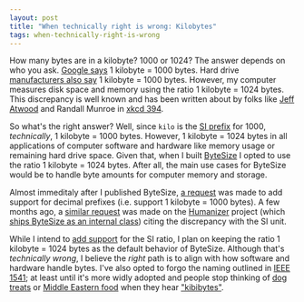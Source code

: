 ```yaml
---
layout: post
title: "When technically right is wrong: Kilobytes"
tags: when-technically-right-is-wrong
---
```


How many bytes are in a kilobyte? 1000 or 1024? The answer depends on who you ask. [Google says](https://www.google.com/search?q=how+many+bytes+in+a+kilobyte) 1 kilobyte = 1000 bytes. Hard drive [manufacturers also say](https://www.lifewire.com/drive-storage-capacities-833435) 1 kilobyte = 1000 bytes. However, my computer measures disk space and memory using the ratio 1 kilobyte = 1024 bytes. This discrepancy is well known and has been written about by folks like [Jeff Atwood](https://blog.codinghorror.com/gigabyte-decimal-vs-binary/) and Randall Munroe in [xkcd 394](https://xkcd.com/394/).

So what's the right answer? Well, since `kilo` is the [SI prefix](https://en.wikipedia.org/wiki/Metric_prefix) for 1000, _technically_, 1 kilobyte = 1000 bytes. However, 1 kilobyte = 1024 bytes in all applications of computer software and hardware like memory usage or remaining hard drive space. Given that, when I built [ByteSize](https://github.com/omar/bytesize) I opted to use the ratio 1 kilobyte = 1024 bytes. After all, the main use cases for ByteSize would be to handle byte amounts for computer memory and storage.

Almost immeditaly after I published ByteSize, [a request](https://github.com/omar/ByteSize/issues/1) was made to add support for decimal prefixes (i.e. support 1 kilobyte = 1000 bytes). A few months ago, a [similar request](https://github.com/Humanizr/Humanizer/issues/592) was made on the [Humanizer](https://github.com/Humanizr/Humanizer) project (which [ships ByteSize as an internal class](https://github.com/Humanizr/Humanizer/blob/dev/src/Humanizer/Bytes/ByteSize.cs)) citing the discrepancy with the SI unit.

While I intend to [add support](https://github.com/omar/ByteSize/pull/24) for the SI ratio, I plan on keeping the ratio 1 kilobyte = 1024 bytes as the default behavior of ByteSize. Although that's _technically wrong_, I believe the _right_ path is to align with how software and hardware handle bytes. I've also opted to forgo the naming outlined in [IEEE 1541](https://en.wikipedia.org/wiki/IEEE_1541-2002); at least until it's more widly adopted and people stop thinking of [dog treats](https://en.wikipedia.org/wiki/Kibbles_'n_Bits) or [Middle Eastern food](https://en.wikipedia.org/wiki/Kibbeh) when they hear ["kibibytes"](https://en.wikipedia.org/wiki/Kibibyte).
